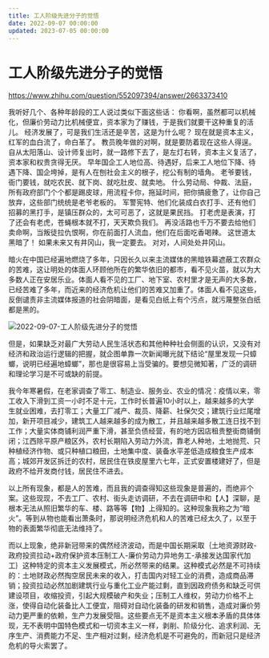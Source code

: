 ```yaml
---
title: 工人阶级先进分子的觉悟
date: 2022-09-07 00:00:00
updated: 2023-07-05 00:00:00
---
```


# 工人阶级先进分子的觉悟

https://www.zhihu.com/question/552097394/answer/2663373410

我听好几个、各种年龄段的工人说过类似下面这些话：
你看啊，虽然都可以机械化，但廉价劳动力比机械便宜，资本家为了赚钱，于是我们就要干这种重复的活儿。
经济发展了，可是我们生活还是辛苦，这是为什么呢？
现在就是资本主义，红军的血白流了，命白革了。
教员晚年做的对啊，就是要防着现在这些人得逞。
自从太阳落山、设计师复出时，就一路修下去了，是左灯右转，资本主义复活了，资本家和权贵贪得无厌。
早年国企工人地位高、待遇好，后来工人地位下降、待遇下降、国企垮掉，是有人在刨社会主义的根子，挖公有制的墙角。
老爷要钱，衙门要钱，就吃农民、就下岗、就吃肚皮、就卖地。
什么劳动局、仲裁、法庭，所有政府部门个个都是踢皮球，用流程卡你，拖延时间，把你搞疲惫了，让你自己放弃，这些部门统统是老爷老板的。
军警宪特、他们化装成白衣打手、还有他们招募的黑打手，是镇压群众的，太可可恶了，这就是果民挡。
打老虎是表演，打了还会有老虎，苍蝇根本就不打，天天欺负我们。
再没活路也千万不要去给他们卖命啊，当叛徒拉仇恨啊，你在前面打人流血，他们在后面吃香喝辣。
这世道太黑暗了！
如果未来又有井冈山，我一定要去。
对对，人间处处井冈山。

暗火在中国已经遍地燃烧了多年，只因长久以来主流媒体的黑暗铁幕遮蔽工农群众的苦难，这让明处的体面人环顾他所在的繁华依旧的都市，看不见火苗，就以为大多数人正在安居乐业。体面人看不见的工厂、地下室、农村里才是无声的大多数，已经苦难了多年，而近来的经济危机让他们的苦难又加重了。体面人看不见这些，反倒谴责非主流媒体报道的社会阴暗面，是看见白纸上有个污点，就污蔑整张白纸都是黑的。

![2022-09-07-工人阶级先进分子的觉悟](assets/2022-09-07-工人阶级先进分子的觉悟.jpeg)

但是，如果缺乏对最广大劳动人民生活状态和其他种种社会侧面的认识，又没有对经济和政治运行逻辑的把握，就企图单靠一次新闻曝光就下结论“屋里发现一只蟑螂，说明已经遍地蟑螂”，那也是很容易上当受骗的。要想见微知著，广泛的调研和理论学习是不可或缺的前提。

我今年寒暑假，在老家调查了零工、制造业、服务业、农业的情况：疫情以来，零工收入下滑到工资一小时不足十元，工作时长普遍10小时以上，越来越多的大学生就业困难，去打零工；大量工厂减产、裁员、降薪、社保欠交；建筑行业烂尾增加，新开项目减少，建筑工人越来越多的成为散工，并且越来越多散工连日找不到工作；大量实体商铺利润严重下滑，甚至负债经营，有的地方因店租贵整街商铺倒闭；江西除平原产粮区外，农村长期陷入劳动力外流，靠老人种地，土地抛荒、只种植经济作物、或只种植口粮田，土地集中度、装备水平差低造成粮食生产成本高；城郊开发区拆迁的农村，居民住在铁皮屋里六七年，正式安置楼建好了，但是政府不给开发商付钱，居民住不进去。

以上所有现象，都是人的苦难，而且我的调查得知这些现象是普遍的，而绝非个案。这些现现，不去工厂、农村、街头走访调研，不去在调研中和【人】深聊，是根本无法从照旧繁华的车、楼、路等等【物】上得知的。这种现象我称之为“暗火”。等到从物也能看出萧条时，那说明经济危机和人的苦难已经太久了，以至于物的表面繁华彻底无法维持了。

而以上现象，绝非新冠带来的偶然经济波动，而是中国长期采取｛土地资源财政-政府投资拉动+政府保护资本压制工人-廉价劳动力异地务工-承接发达国家代加工｝这种特定的资本主义发展模式，所必然带来的结果。这种模式必然是不可持续的：土地财政必然掏空居民未来的收入，打击国内对轻工业的消费，造成商品滞销；投资拉动必然加剧建筑行业与重化工业产能过剩，直到因政府债务和缺乏可供建设项目，收缩投资，引起大规模破产和失业；压制工人维权，劳动力价格不上涨，使得自动化装备比人工便宜，阻碍对自动化装备的研发和销售，造成对廉价劳动力更严重的依赖，生产力发展受阻。这些要点无不是资本主义根本矛盾的具体体现，无不表明中国特色模式和一切资本主义一样，剥削、阶级分化、追求利润、无序生产、消费能力不足、生产相对过剩，经济危机是不可避免的，而新冠只是经济危机的导火索罢了。

